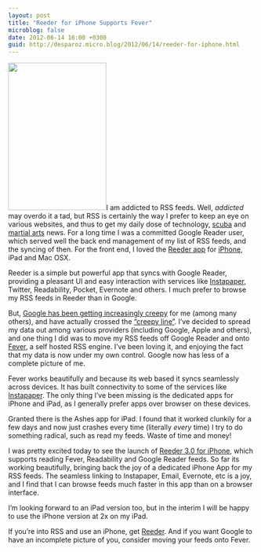 ```yaml
---
layout: post
title: "Reeder for iPhone Supports Fever"
microblog: false
date: 2012-06-14 16:00 +0300
guid: http://desparoz.micro.blog/2012/06/14/reeder-for-iphone.html
---
```

<p><a href="http://www.desparoz.me/wp-content/uploads/2012/06/reeder1.jpg"><img title="reeder" height="300" alt="" width="200" class="alignright size-medium wp-image-275" src="http://www.desparoz.me/wp-content/uploads/2012/06/reeder1.jpg" /></a>I am addicted to RSS feeds. Well, <em>addicted</em> may overdo it a tad, but RSS is certainly the way I prefer to keep an eye on various websites, and thus to get my daily dose of technology, <a href="http://www.DivingIDC.com/">scuba</a> and <a href="http://www.kengokan.com/">martial arts</a> news.
For a long time I was a committed Google Reader user, which served well the back end management of my list of RSS feeds, and the syncing of then. For the front end, I loved the <a href="http://reederapp.com/">Reeder app</a> for <a href="http://reederapp.com/iphone/">iPhone</a>, iPad and Mac OSX.</p>
<p>Reeder is a simple but powerful app that syncs with Google Reader, providing a pleasant UI and easy interaction with services like <a href="http://www.instapaper.com/">Instapaper</a>, Twitter, Readability, Pocket, Evernote and others. I much prefer to browse my RSS feeds in Reeder than in Google.</p>
<p>But, <a href="http://www.macsparky.com/blog/2012/2/15/fever-and-reeder.html">Google has been getting increasingly creepy</a> for me (among many others), and have actually crossed the <a href="http://blogs.telegraph.co.uk/technology/shanerichmond/100005766/eric-schmidt-getting-close-to-the-creepy-line/">“creepy line”</a>. I’ve decided to spread my data out among various providers (including Google, Apple and others), and one thing I did was to move my RSS feeds off Google Reader and onto <a href="http://feedafever.com">Fever</a>, a self hosted RSS engine. I’ve been loving it, and enjoying the fact that my data is now under my own control. Google now has less of a complete picture of me.</p>
<p>Fever works beautifully and because its web based it syncs seamlessly across devices. It has built connectivity to some of the services like <a href="http://www.instapaper.com/">Instapaper</a>. The only thing I’ve been missing is the dedicated apps for iPhone and iPad, as I generally prefer apps over browser on these devices.</p>
<p>Granted there is the Ashes app for iPad. I found that it worked clunkily for a few days and now just crashes every time (literally <em>every</em> time) I try to do something radical, such as read my feeds. Waste of time and money!</p>
<p>I was pretty excited today to see the launch of <a href="http://reederapp.com/iphone/">Reeder 3.0 for iPhone</a>, which supports reading Fever, Readability and Google Reader feeds. So far its working beautifully, bringing back the joy of a dedicated iPhone App for my RSS feeds. The seamless linking to Instapaper, Email, Evernote, etc is a joy, and I find that I can browse feeds much faster in this app than on a browser interface.</p>
<p>I’m looking forward to an iPad version too, but in the interim I will be happy to use the iPhone version at 2x on my iPad.</p>
<p>If you’re into RSS and use an iPhone, get <a href="http://reederapp.com/">Reeder</a>. And if you want Google to have an incomplete picture of you, consider moving your feeds onto Fever.</p>
